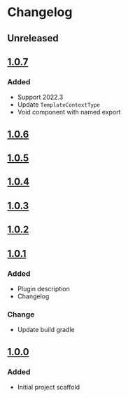 # Changelog

## Unreleased

## [1.0.7]

### Added
- Support 2022.3
- Update `TemplateContextType`
- Void component with named export

## [1.0.6]

## [1.0.5]

## [1.0.4]

## [1.0.3]

## [1.0.2]

## [1.0.1]

### Added
- Plugin description
- Changelog

### Change
- Update build gradle

## [1.0.0]

### Added
- Initial project scaffold

[1.0.7]: https://github.com/hnggngn/solid-snippets/compare/v1.0.6...v1.0.7
[1.0.6]: https://github.com/hnggngn/solid-snippets/compare/v1.0.5...v1.0.6
[1.0.5]: https://github.com/hnggngn/solid-snippets/compare/v1.0.4...v1.0.5
[1.0.4]: https://github.com/hnggngn/solid-snippets/compare/v1.0.3...v1.0.4
[1.0.3]: https://github.com/hnggngn/solid-snippets/compare/v1.0.2...v1.0.3
[1.0.2]: https://github.com/hnggngn/solid-snippets/compare/v1.0.1...v1.0.2
[1.0.1]: https://github.com/hnggngn/solid-snippets/commits/v1.0.1
[1.0.0]: https://github.com/hnggngn/solid-snippets/commits
